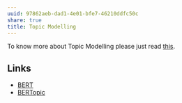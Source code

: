 ```yaml
---
uuid: 97862aeb-dad1-4e01-bfe7-46210ddfc50c
share: true
title: Topic Modelling
---
```

To know more about Topic Modelling please just read [this](https://eli5.gg/Topic%20model).

## Links

* [BERT](/6d64407b-22ff-4b5a-a930-1d5c20edeeec)
* [BERTopic](/BERTopic)